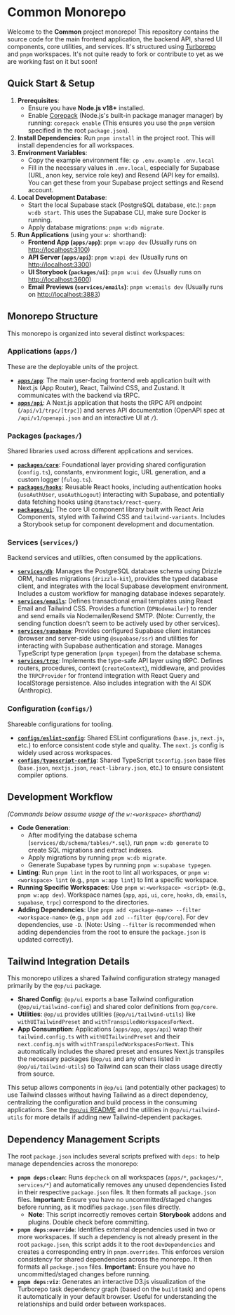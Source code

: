 # Common Monorepo

Welcome to the **Common** project monorepo! This repository contains the source code for the main frontend application, the backend API, shared UI components, core utilities, and services. It's structured using [Turborepo](https://turbo.build/repo) and `pnpm` workspaces.
It's not quite ready to fork or contribute to yet as we are working fast on it but soon!

## Quick Start & Setup

1.  **Prerequisites**:
    - Ensure you have **Node.js v18+** installed.
    - Enable [Corepack](https://nodejs.org/api/corepack.html) (Node.js's built-in package manager manager) by running: `corepack enable` (This ensures you use the `pnpm` version specified in the root `package.json`).
2.  **Install Dependencies**: Run `pnpm install` in the project root. This will install dependencies for all workspaces.
3.  **Environment Variables**:
    - Copy the example environment file: `cp .env.example .env.local`
    - Fill in the necessary values in `.env.local`, especially for Supabase (URL, anon key, service role key) and Resend (API key for emails). You can get these from your Supabase project settings and Resend account.
4.  **Local Development Database**:
    - Start the local Supabase stack (PostgreSQL database, etc.): `pnpm w:db start`. This uses the Supabase CLI, make sure Docker is running.
    - Apply database migrations: `pnpm w:db migrate`.
5.  **Run Applications** (using your `w:` shorthand):
    - **Frontend App (`apps/app`)**: `pnpm w:app dev` (Usually runs on [http://localhost:3100](http://localhost:3100))
    - **API Server (`apps/api`)**: `pnpm w:api dev` (Usually runs on [http://localhost:3300](http://localhost:3300))
    - **UI Storybook (`packages/ui`)**: `pnpm w:ui dev` (Usually runs on [http://localhost:3600](http://localhost:3600))
    - **Email Previews (`services/emails`)**: `pnpm w:emails dev` (Usually runs on [http://localhost:3883](http://localhost:3883))

## Monorepo Structure

This monorepo is organized into several distinct workspaces:

### Applications (`apps/`)

These are the deployable units of the project.

- **[`apps/app`](./apps/app/README.md)**: The main user-facing frontend web application built with Next.js (App Router), React, Tailwind CSS, and Zustand. It communicates with the backend via tRPC.
- **[`apps/api`](./apps/api/README.md)**: A Next.js application that hosts the tRPC API endpoint (`/api/v1/trpc/[trpc]`) and serves API documentation (OpenAPI spec at `/api/v1/openapi.json` and an interactive UI at `/`).

### Packages (`packages/`)

Shared libraries used across different applications and services.

- **[`packages/core`](./packages/core/README.md)**: Foundational layer providing shared configuration (`config.ts`), constants, environment logic, URL generation, and a custom logger (`fulog.ts`).
- **[`packages/hooks`](./packages/hooks/README.md)**: Reusable React hooks, including authentication hooks (`useAuthUser`, `useAuthLogout`) interacting with Supabase, and potentially data fetching hooks using `@tanstack/react-query`.
- **[`packages/ui`](./packages/ui/README.md)**: The core UI component library built with React Aria Components, styled with Tailwind CSS and `tailwind-variants`. Includes a Storybook setup for component development and documentation.

### Services (`services/`)

Backend services and utilities, often consumed by the applications.

- **[`services/db`](./services/db/README.md)**: Manages the PostgreSQL database schema using Drizzle ORM, handles migrations (`drizzle-kit`), provides the typed database client, and integrates with the local Supabase development environment. Includes a custom workflow for managing database indexes separately.
- **[`services/emails`](./services/emails/README.md)**: Defines transactional email templates using React Email and Tailwind CSS. Provides a function (`OPNodemailer`) to render and send emails via Nodemailer/Resend SMTP. (Note: Currently, the sending function doesn't seem to be actively used by other services).
- **[`services/supabase`](./services/supabase/README.md)**: Provides configured Supabase client instances (browser and server-side using `@supabase/ssr`) and utilities for interacting with Supabase authentication and storage. Manages TypeScript type generation (`pnpm typegen`) from the database schema.
- **[`services/trpc`](./services/trpc/README.md)**: Implements the type-safe API layer using tRPC. Defines routers, procedures, context (`createContext`), middleware, and provides the `TRPCProvider` for frontend integration with React Query and localStorage persistence. Also includes integration with the AI SDK (Anthropic).

### Configuration (`configs/`)

Shareable configurations for tooling.

- **[`configs/eslint-config`](./configs/eslint-config/README.md)**: Shared ESLint configurations (`base.js`, `next.js`, etc.) to enforce consistent code style and quality. The `next.js` config is widely used across workspaces.
- **[`configs/typescript-config`](./configs/typescript-config/README.md)**: Shared TypeScript `tsconfig.json` base files (`base.json`, `nextjs.json`, `react-library.json`, etc.) to ensure consistent compiler options.

## Development Workflow

_(Commands below assume usage of the `w:<workspace>` shorthand)_

- **Code Generation**:
  - After modifying the database schema (`services/db/schema/tables/*.sql`), run `pnpm w:db generate` to create SQL migrations and extract indexes.
  - Apply migrations by running `pnpm w:db migrate`.
  - Generate Supabase types by running `pnpm w:supabase typegen`.
- **Linting**: Run `pnpm lint` in the root to lint all workspaces, or `pnpm w:<workspace> lint` (e.g., `pnpm w:app lint`) to lint a specific workspace.
- **Running Specific Workspaces**: Use `pnpm w:<workspace> <script>` (e.g., `pnpm w:app dev`). Workspace names (`app`, `api`, `ui`, `core`, `hooks`, `db`, `emails`, `supabase`, `trpc`) correspond to the directories.
- **Adding Dependencies**: Use `pnpm add <package-name> --filter <workspace-name>` (e.g., `pnpm add zod --filter @op/core`). For dev dependencies, use `-D`. (Note: Using `--filter` is recommended when adding dependencies from the root to ensure the `package.json` is updated correctly).

## Tailwind Integration Details

This monorepo utilizes a shared Tailwind configuration strategy managed primarily by the `@op/ui` package.

- **Shared Config**: `@op/ui` exports a base Tailwind configuration (`@op/ui/tailwind-config`) and shared color definitions from `@op/core`.
- **Utilities**: `@op/ui` provides utilities (`@op/ui/tailwind-utils`) like `withUITailwindPreset` and `withTranspiledWorkspacesForNext`.
- **App Consumption**: Applications (`apps/app`, `apps/api`) wrap their `tailwind.config.ts` with `withUITailwindPreset` and their `next.config.mjs` with `withTranspiledWorkspacesForNext`. This automatically includes the shared preset and ensures Next.js transpiles the necessary packages (`@op/ui` and any others listed in `@op/ui/tailwind-utils`) so Tailwind can scan their class usage directly from source.

This setup allows components in `@op/ui` (and potentially other packages) to use Tailwind classes without having Tailwind as a direct dependency, centralizing the configuration and build process in the consuming applications. See the [`@op/ui` README](./packages/ui/README.md) and the utilities in `@op/ui/tailwind-utils` for more details if adding new Tailwind-dependent packages.

## Dependency Management Scripts

The root `package.json` includes several scripts prefixed with `deps:` to help manage dependencies across the monorepo:

- **`pnpm deps:clean`**: Runs `depcheck` on all workspaces (`apps/*`, `packages/*`, `services/*`) and automatically removes any unused dependencies listed in their respective `package.json` files. It then formats all `package.json` files. **Important:** Ensure you have no uncommitted/staged changes before running, as it modifies `package.json` files directly.
  - **Note**: This script incorrectly removes certain **Storybook** addons and plugins. Double check before committing.
- **`pnpm deps:override`**: Identifies external dependencies used in two or more workspaces. If such a dependency is not already present in the root `package.json`, this script adds it to the root `devDependencies` and creates a corresponding entry in `pnpm.overrides`. This enforces version consistency for shared dependencies across the monorepo. It then formats all `package.json` files. **Important:** Ensure you have no uncommitted/staged changes before running.
- **`pnpm deps:viz`**: Generates an interactive D3.js visualization of the Turborepo task dependency graph (based on the `build` task) and opens it automatically in your default browser. Useful for understanding the relationships and build order between workspaces.

